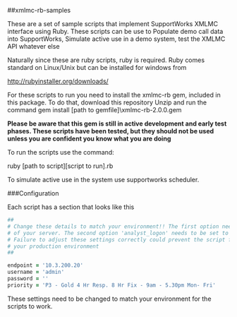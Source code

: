 ##xmlmc-rb-samples

These are a set of sample scripts that implement SupportWorks XMLMC interface using Ruby. These scripts can be use to
Populate demo call data into SupportWorks, Simulate active use in a demo system, test the XMLMC API whatever else

Naturally since these are ruby scripts, ruby is required. Ruby comes standard on Linux/Unix but can be installed for windows from

http://rubyinstaller.org/downloads/

For these scripts to run you need to install the xmlmc-rb gem, included in this package. To do that, download this repository
Unzip and run the command gem install [path to gemfile]\xmlmc-rb-2.0.0.gem

**Please be aware that this gem is still in active development and early test phases. These scripts have been tested, but they should
__not__ be used unless you are confident you know what you are doing**

To run the scripts use the command:

ruby [path to script]\[script to run].rb

To simulate active use in the system use supportworks scheduler.

###Configuration

Each script has a section that looks like this

```ruby
##
# Change these details to match your environment!! The first option needs to be the hostname or ip address
# of your server. The second option 'analyst_logon' needs to be set to the username and password of an administrator
# Failure to adjust these settings correctly could prevent the script from working or worse, make unwanted changes to
# your production environment
##

endpoint = '10.3.200.20'
username = 'admin'
password = ''
priority = 'P3 - Gold 4 Hr Resp. 8 Hr Fix - 9am - 5.30pm Mon- Fri'
```

These settings need to be changed to match your environment for the scripts to work.